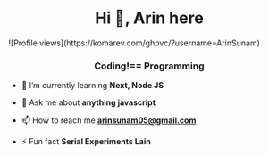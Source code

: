 <h1 align="center">Hi 👋, Arin here</h1>
![Profile views](https://komarev.com/ghpvc/?username=ArinSunam)

<h3 align="center">Coding!== Programming</h3>

- 🌱 I’m currently learning **Next, Node JS**

- 💬 Ask me about **anything javascript**

- 📫 How to reach me **arinsunam05@gmail.com**

- ⚡ Fun fact **Serial Experiments Lain**





